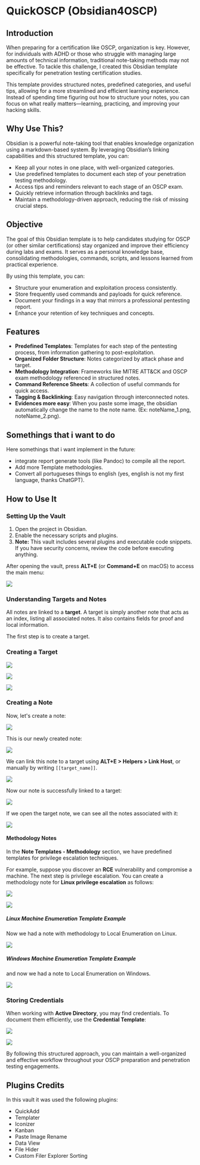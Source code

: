 # QuickOSCP (Obsidian4OSCP)

## Introduction

When preparing for a certification like OSCP, organization is key. However, for individuals with ADHD or those who struggle with managing large amounts of technical information, traditional note-taking methods may not be effective. To tackle this challenge, I created this Obsidian template specifically for penetration testing certification studies.

This template provides structured notes, predefined categories, and useful tips, allowing for a more streamlined and efficient learning experience. Instead of spending time figuring out how to structure your notes, you can focus on what really matters—learning, practicing, and improving your hacking skills.

## Why Use This?

Obsidian is a powerful note-taking tool that enables knowledge organization using a markdown-based system. By leveraging Obsidian’s linking capabilities and this structured template, you can:

- Keep all your notes in one place, with well-organized categories.
- Use predefined templates to document each step of your penetration testing methodology.
- Access tips and reminders relevant to each stage of an OSCP exam.
- Quickly retrieve information through backlinks and tags.
- Maintain a methodology-driven approach, reducing the risk of missing crucial steps.

## Objective

The goal of this Obsidian template is to help candidates studying for OSCP (or other similar certifications) stay organized and improve their efficiency during labs and exams. It serves as a personal knowledge base, consolidating methodologies, commands, scripts, and lessons learned from practical experience.

By using this template, you can:

- Structure your enumeration and exploitation process consistently.
- Store frequently used commands and payloads for quick reference.
- Document your findings in a way that mirrors a professional pentesting report.
- Enhance your retention of key techniques and concepts.

## Features

- **Predefined Templates**: Templates for each step of the pentesting process, from information gathering to post-exploitation.
- **Organized Folder Structure**: Notes categorized by attack phase and target.
- **Methodology Integration**: Frameworks like MITRE ATT&CK and OSCP exam methodology referenced in structured notes.
- **Command Reference Sheets**: A collection of useful commands for quick access.   
- **Tagging & Backlinking**: Easy navigation through interconnected notes.
- **Evidences more easy**: When you paste some image, the obsidian automatically change the name to the note name. (Ex: noteName_1.png, noteName_2.png).
## Somethings that i want to do 
Here somethings that i want implement in the future:
- integrate report generate tools (like Pandoc) to compile all the report.
- Add more Template methodologies.
- Convert all portugueses things to english (yes, english is not my first language, thanks ChatGPT).


## How to Use It

### Setting Up the Vault

1. Open the project in Obsidian.
2. Enable the necessary scripts and plugins.
3. **Note:** This vault includes several plugins and executable code snippets. If you have security concerns, review the code before executing anything.

After opening the vault, press **ALT+E** (or **Command+E** on macOS) to access the main menu:

![](readme-1_1.png)

### Understanding Targets and Notes

All notes are linked to a **target**. A target is simply another note that acts as an index, listing all associated notes. It also contains fields for proof and local information.

The first step is to create a target.

### Creating a Target

![](readme_1.png)

![](readme_2.png)

![](readme_3.png)

### Creating a Note

Now, let's create a note:

![](readme_4.png)

This is our newly created note:

![](readme_5.png)

We can link this note to a target using **ALT+E > Helpers > Link Host**, or manually by writing `[[target_name]]`.

![](readme_6.png)

Now our note is successfully linked to a target:

![](readme_7.png)

If we open the target note, we can see all the notes associated with it:

![](readme_8.png)

#### Methodology Notes

In the **Note Templates - Methodology** section, we have predefined templates for privilege escalation techniques.

For example, suppose you discover an **RCE** vulnerability and compromise a machine. The next step is privilege escalation. You can create a methodology note for **Linux privilege escalation** as follows:

![](readme_4.png)

![](readme_9.png)

##### Linux Machine Enumeration Template Example

Now we had a note with methodology to Local Enumeration on Linux.

![](readme_10.png)

##### Windows Machine Enumeration Template Example

and now we had a note to Local Enumeration on Windows.

![](readme_11.png)

### Storing Credentials

When working with **Active Directory**, you may find credentials. To document them efficiently, use the **Credential Template**:

![](readme_12.png)

![](readme_13.png)

By following this structured approach, you can maintain a well-organized and effective workflow throughout your OSCP preparation and penetration testing engagements.


## Plugins Credits
In this vault it was used the following plugins:
- QuickAdd
- Templater
- Iconizer
- Kanban
- Paste Image Rename
- Data View
- File Hider
- Custom Filer Explorer Sorting